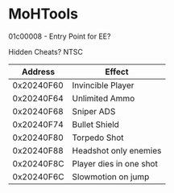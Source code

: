 # MoHTools

01c00008 - Entry Point for EE?





Hidden Cheats? NTSC

| Address  | Effect |
| ------------- | ------------- |
| 0x20240F60 | Invincible Player  |
| 0x20240F64 | Unlimited Ammo |
| 0x20240F68 | Sniper ADS | 
| 0x20240F74| Bullet Shield | 
| 0x20240F80 | Torpedo Shot |
| 0x20240F88 | Headshot only enemies |
| 0x20240F8C | Player dies in one shot |
| 0x20240F6C  | Slowmotion on jump  |

